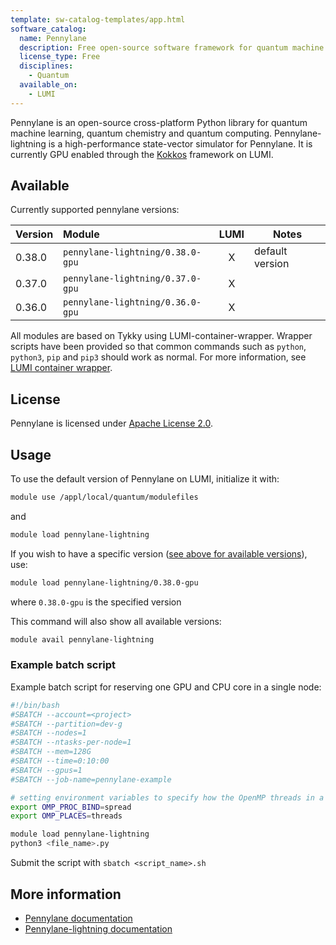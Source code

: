 ```yaml
---
template: sw-catalog-templates/app.html
software_catalog:
  name: Pennylane
  description: Free open-source software framework for quantum machine learning and quantum computing
  license_type: Free
  disciplines:
    - Quantum
  available_on:
    - LUMI
---
```


Pennylane is an open-source cross-platform Python library for quantum machine learning, quantum chemistry and quantum computing. Pennylane-lightning is a high-performance state-vector simulator for Pennylane. It is currently GPU enabled through the [Kokkos](https://kokkos.github.io/kokkos-core-wiki/) framework on LUMI.

## Available

Currently supported pennylane versions:

| Version | Module                               | LUMI  | Notes           |
|:--------|:-------------------------------------|:-----:|-----------------|
| 0.38.0  | `pennylane-lightning/0.38.0-gpu`     | X     | default version |
| 0.37.0  | `pennylane-lightning/0.37.0-gpu`     | X     |                 |
| 0.36.0  | `pennylane-lightning/0.36.0-gpu`     | X     |                 |

All modules are based on Tykky using LUMI-container-wrapper.
Wrapper scripts have been provided so that common commands such as `python`,
`python3`, `pip` and `pip3` should work as normal. For more information, see
[LUMI container wrapper](https://docs.lumi-supercomputer.eu/software/installing/container-wrapper/).

## License

Pennylane is licensed under
[Apache License 2.0](https://github.com/PennyLaneAI/pennylane/blob/master/LICENSE).

## Usage

To use the default version of Pennylane on LUMI, initialize
it with:

```bash
module use /appl/local/quantum/modulefiles
```

and 

```bash
module load pennylane-lightning
```

If you wish to have a specific version ([see above for available
versions](#available)), use:

```bash
module load pennylane-lightning/0.38.0-gpu
```

where `0.38.0-gpu` is the specified version

This command will also show all available versions:

```bash
module avail pennylane-lightning
```

### Example batch script

Example batch script for reserving one GPU and CPU core in a single node:

```bash title="LUMI"
#!/bin/bash
#SBATCH --account=<project>
#SBATCH --partition=dev-g
#SBATCH --nodes=1
#SBATCH --ntasks-per-node=1
#SBATCH --mem=128G
#SBATCH --time=0:10:00
#SBATCH --gpus=1
#SBATCH --job-name=pennylane-example

# setting environment variables to specify how the OpenMP threads in a program are bound to processors
export OMP_PROC_BIND=spread  
export OMP_PLACES=threads

module load pennylane-lightning
python3 <file_name>.py
```

Submit the script with `sbatch <script_name>.sh`

## More information

- [Pennylane documentation](https://docs.pennylane.ai/en/stable/code/qml.html)
- [Pennylane-lightning documentation](https://docs.pennylane.ai/projects/lightning/en/stable/)
